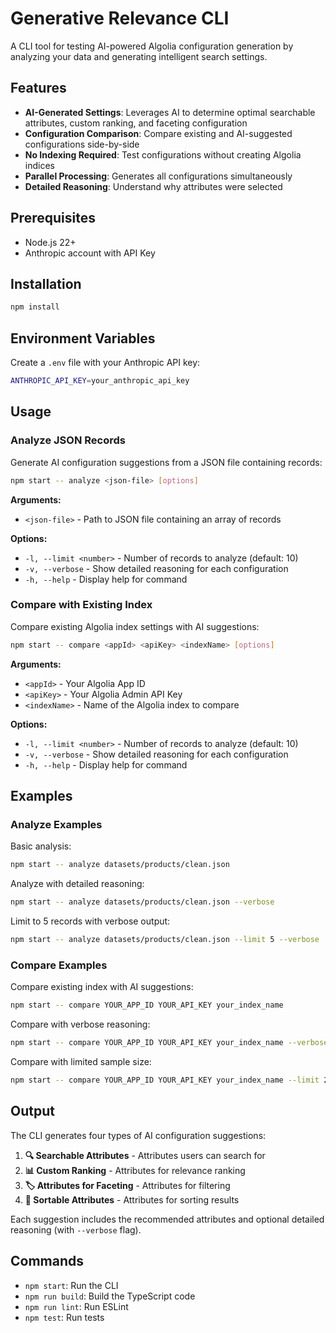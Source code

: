 # Generative Relevance CLI

A CLI tool for testing AI-powered Algolia configuration generation by analyzing your data and generating intelligent search settings.

## Features

- **AI-Generated Settings**: Leverages AI to determine optimal searchable attributes, custom ranking, and faceting configuration
- **Configuration Comparison**: Compare existing and AI-suggested configurations side-by-side
- **No Indexing Required**: Test configurations without creating Algolia indices
- **Parallel Processing**: Generates all configurations simultaneously
- **Detailed Reasoning**: Understand why attributes were selected

## Prerequisites

- Node.js 22+
- Anthropic account with API Key

## Installation

```bash
npm install
```

## Environment Variables

Create a `.env` file with your Anthropic API key:

```bash
ANTHROPIC_API_KEY=your_anthropic_api_key
```

## Usage

### Analyze JSON Records

Generate AI configuration suggestions from a JSON file containing records:

```bash
npm start -- analyze <json-file> [options]
```

**Arguments:**
- `<json-file>` - Path to JSON file containing an array of records

**Options:**
- `-l, --limit <number>` - Number of records to analyze (default: 10)
- `-v, --verbose` - Show detailed reasoning for each configuration
- `-h, --help` - Display help for command

### Compare with Existing Index

Compare existing Algolia index settings with AI suggestions:

```bash
npm start -- compare <appId> <apiKey> <indexName> [options]
```

**Arguments:**
- `<appId>` - Your Algolia App ID
- `<apiKey>` - Your Algolia Admin API Key
- `<indexName>` - Name of the Algolia index to compare

**Options:**
- `-l, --limit <number>` - Number of records to analyze (default: 10)
- `-v, --verbose` - Show detailed reasoning for each configuration
- `-h, --help` - Display help for command

## Examples

### Analyze Examples

Basic analysis:
```bash
npm start -- analyze datasets/products/clean.json
```

Analyze with detailed reasoning:
```bash
npm start -- analyze datasets/products/clean.json --verbose
```

Limit to 5 records with verbose output:
```bash
npm start -- analyze datasets/products/clean.json --limit 5 --verbose
```

### Compare Examples

Compare existing index with AI suggestions:
```bash
npm start -- compare YOUR_APP_ID YOUR_API_KEY your_index_name
```

Compare with verbose reasoning:
```bash
npm start -- compare YOUR_APP_ID YOUR_API_KEY your_index_name --verbose
```

Compare with limited sample size:
```bash
npm start -- compare YOUR_APP_ID YOUR_API_KEY your_index_name --limit 20 --verbose
```

## Output

The CLI generates four types of AI configuration suggestions:

1. **🔍 Searchable Attributes** - Attributes users can search for
2. **📊 Custom Ranking** - Attributes for relevance ranking
3. **🏷️ Attributes for Faceting** - Attributes for filtering
4. **🔀 Sortable Attributes** - Attributes for sorting results

Each suggestion includes the recommended attributes and optional detailed reasoning (with `--verbose` flag).

## Commands

- `npm start`: Run the CLI
- `npm run build`: Build the TypeScript code
- `npm run lint`: Run ESLint
- `npm test`: Run tests
